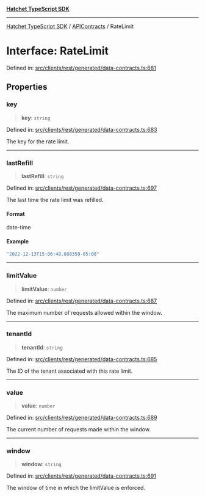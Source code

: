 [**Hatchet TypeScript SDK**](../../../../README.md)

***

[Hatchet TypeScript SDK](../../../../README.md) / [APIContracts](../README.md) / RateLimit

# Interface: RateLimit

Defined in: [src/clients/rest/generated/data-contracts.ts:681](https://github.com/hatchet-dev/hatchet/blob/0288a24f2e9f14787135b399bd47182f4d1260d9/sdks/typescript/src/clients/rest/generated/data-contracts.ts#L681)

## Properties

### key

> **key**: `string`

Defined in: [src/clients/rest/generated/data-contracts.ts:683](https://github.com/hatchet-dev/hatchet/blob/0288a24f2e9f14787135b399bd47182f4d1260d9/sdks/typescript/src/clients/rest/generated/data-contracts.ts#L683)

The key for the rate limit.

***

### lastRefill

> **lastRefill**: `string`

Defined in: [src/clients/rest/generated/data-contracts.ts:697](https://github.com/hatchet-dev/hatchet/blob/0288a24f2e9f14787135b399bd47182f4d1260d9/sdks/typescript/src/clients/rest/generated/data-contracts.ts#L697)

The last time the rate limit was refilled.

#### Format

date-time

#### Example

```ts
"2022-12-13T15:06:48.888358-05:00"
```

***

### limitValue

> **limitValue**: `number`

Defined in: [src/clients/rest/generated/data-contracts.ts:687](https://github.com/hatchet-dev/hatchet/blob/0288a24f2e9f14787135b399bd47182f4d1260d9/sdks/typescript/src/clients/rest/generated/data-contracts.ts#L687)

The maximum number of requests allowed within the window.

***

### tenantId

> **tenantId**: `string`

Defined in: [src/clients/rest/generated/data-contracts.ts:685](https://github.com/hatchet-dev/hatchet/blob/0288a24f2e9f14787135b399bd47182f4d1260d9/sdks/typescript/src/clients/rest/generated/data-contracts.ts#L685)

The ID of the tenant associated with this rate limit.

***

### value

> **value**: `number`

Defined in: [src/clients/rest/generated/data-contracts.ts:689](https://github.com/hatchet-dev/hatchet/blob/0288a24f2e9f14787135b399bd47182f4d1260d9/sdks/typescript/src/clients/rest/generated/data-contracts.ts#L689)

The current number of requests made within the window.

***

### window

> **window**: `string`

Defined in: [src/clients/rest/generated/data-contracts.ts:691](https://github.com/hatchet-dev/hatchet/blob/0288a24f2e9f14787135b399bd47182f4d1260d9/sdks/typescript/src/clients/rest/generated/data-contracts.ts#L691)

The window of time in which the limitValue is enforced.
